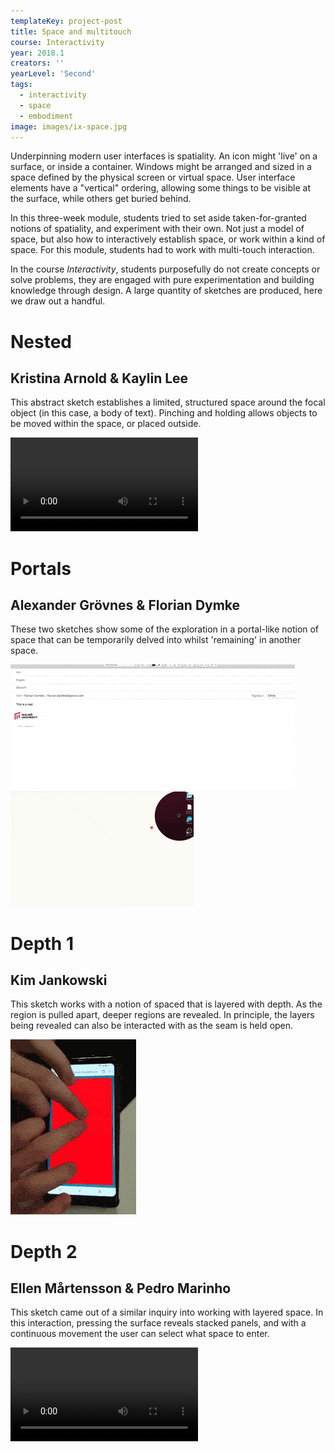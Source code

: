 ```yaml
---
templateKey: project-post
title: Space and multitouch
course: Interactivity
year: 2018.1
creators: ''
yearLevel: 'Second'
tags:
  - interactivity
  - space
  - embodiment
image: images/ix-space.jpg
---
```


Underpinning modern user interfaces is spatiality. An icon might 'live' on a surface, or inside a container. Windows might be arranged and sized in a space defined by the physical screen or virtual space. User interface elements have a "vertical" ordering, allowing some things to be visible at the surface, while others get buried behind.

In this three-week module, students tried to set aside taken-for-granted notions of spatiality, and experiment with their own. Not just a model of space, but also how to interactively establish space, or work within a kind of space. For this module, students had to work with multi-touch interaction.

In the course <em>Interactivity</em>, students purposefully do not create concepts or solve problems, they are engaged with pure experimentation and building knowledge through design. A large quantity of sketches are produced, here we draw out a handful.

<div className="narrow section">

# Nested
## Kristina Arnold & Kaylin Lee

This abstract sketch establishes a limited, structured space around the focal object (in this case, a body of text). Pinching and holding allows objects to be moved within the space, or placed outside.

<Video path="2018/images/ix-space-1-1.webm" />

</div>

<div className="narrow section">

# Portals
## Alexander Grövnes & Florian Dymke

These two sketches show some of the exploration in a portal-like notion of space that can be temporarily delved into whilst 'remaining' in another space. 

<ImageSet>

![](images/ix-space-2-1.gif)
![](images/ix-space-2-2.gif)

</ImageSet>

</div>

<div className="narrow section">

# Depth 1
## Kim Jankowski

This sketch works with a notion of spaced that is layered with depth. As the region is pulled apart, deeper regions are revealed. In principle, the layers being revealed can also be interacted with as the seam is held open.

![](images/ix-space-3-1.gif)

</div>

<div className="narrow section">

# Depth 2
## Ellen Mårtensson & Pedro Marinho

This sketch came out of a similar inquiry into working with layered space. In this interaction, pressing the surface reveals stacked panels, and with a continuous movement the user can select what space to enter. 

<Video path="2018/images/ix-space-4-1.webm" />

</div>
